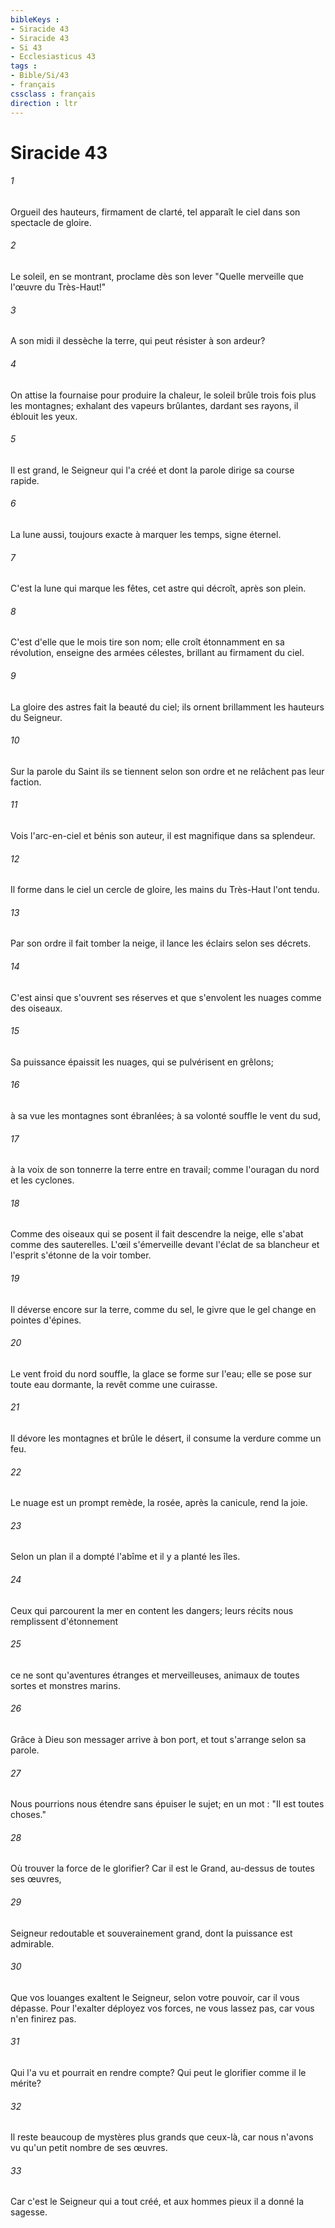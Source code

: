 ```yaml
---
bibleKeys : 
- Siracide 43
- Siracide 43
- Si 43
- Ecclesiasticus 43
tags : 
- Bible/Si/43
- français
cssclass : français
direction : ltr
---
```


# Siracide 43

###### 1
Orgueil des hauteurs, firmament de clarté, tel apparaît le ciel dans son spectacle de gloire.
###### 2
Le soleil, en se montrant, proclame dès son lever "Quelle merveille que l'œuvre du Très-Haut!"
###### 3
A son midi il dessèche la terre, qui peut résister à son ardeur?
###### 4
On attise la fournaise pour produire la chaleur, le soleil brûle trois fois plus les montagnes; exhalant des vapeurs brûlantes, dardant ses rayons, il éblouit les yeux.
###### 5
Il est grand, le Seigneur qui l'a créé et dont la parole dirige sa course rapide.
###### 6
La lune aussi, toujours exacte à marquer les temps, signe éternel.
###### 7
C'est la lune qui marque les fêtes, cet astre qui décroît, après son plein.
###### 8
C'est d'elle que le mois tire son nom; elle croît étonnamment en sa révolution, enseigne des armées célestes, brillant au firmament du ciel.
###### 9
La gloire des astres fait la beauté du ciel; ils ornent brillamment les hauteurs du Seigneur.
###### 10
Sur la parole du Saint ils se tiennent selon son ordre et ne relâchent pas leur faction.
###### 11
Vois l'arc-en-ciel et bénis son auteur, il est magnifique dans sa splendeur.
###### 12
Il forme dans le ciel un cercle de gloire, les mains du Très-Haut l'ont tendu.
###### 13
Par son ordre il fait tomber la neige, il lance les éclairs selon ses décrets.
###### 14
C'est ainsi que s'ouvrent ses réserves et que s'envolent les nuages comme des oiseaux.
###### 15
Sa puissance épaissit les nuages, qui se pulvérisent en grêlons;
###### 16
à sa vue les montagnes sont ébranlées; à sa volonté souffle le vent du sud,
###### 17
à la voix de son tonnerre la terre entre en travail; comme l'ouragan du nord et les cyclones.
###### 18
Comme des oiseaux qui se posent il fait descendre la neige, elle s'abat comme des sauterelles. L'œil s'émerveille devant l'éclat de sa blancheur et l'esprit s'étonne de la voir tomber.
###### 19
Il déverse encore sur la terre, comme du sel, le givre que le gel change en pointes d'épines.
###### 20
Le vent froid du nord souffle, la glace se forme sur l'eau; elle se pose sur toute eau dormante, la revêt comme une cuirasse.
###### 21
Il dévore les montagnes et brûle le désert, il consume la verdure comme un feu.
###### 22
Le nuage est un prompt remède, la rosée, après la canicule, rend la joie.
###### 23
Selon un plan il a dompté l'abîme et il y a planté les îles.
###### 24
Ceux qui parcourent la mer en content les dangers; leurs récits nous remplissent d'étonnement
###### 25
ce ne sont qu'aventures étranges et merveilleuses, animaux de toutes sortes et monstres marins.
###### 26
Grâce à Dieu son messager arrive à bon port, et tout s'arrange selon sa parole.
###### 27
Nous pourrions nous étendre sans épuiser le sujet; en un mot : "Il est toutes choses."
###### 28
Où trouver la force de le glorifier? Car il est le Grand, au-dessus de toutes ses œuvres,
###### 29
Seigneur redoutable et souverainement grand, dont la puissance est admirable.
###### 30
Que vos louanges exaltent le Seigneur, selon votre pouvoir, car il vous dépasse. Pour l'exalter déployez vos forces, ne vous lassez pas, car vous n'en finirez pas.
###### 31
Qui l'a vu et pourrait en rendre compte? Qui peut le glorifier comme il le mérite?
###### 32
Il reste beaucoup de mystères plus grands que ceux-là, car nous n'avons vu qu'un petit nombre de ses œuvres.
###### 33
Car c'est le Seigneur qui a tout créé, et aux hommes pieux il a donné la sagesse.
